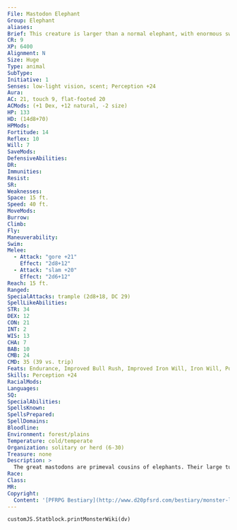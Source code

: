 ```yaml
---
File: Mastodon Elephant
Group: Elephant
aliases: 
Brief: This creature is larger than a normal elephant, with enormous sweeping tusks and shaggy brown fur on its body.
CR: 9
XP: 6400
Alignment: N
Size: Huge
Type: animal
SubType: 
Initiative: 1
Senses: low-light vision, scent; Perception +24
Aura: 
AC: 21, touch 9, flat-footed 20
ACMods: (+1 Dex, +12 natural, -2 size)
HP: 133
HD: (14d8+70)
HPMods: 
Fortitude: 14
Reflex: 10
Will: 7
SaveMods: 
DefensiveAbilities: 
DR: 
Immunities: 
Resist: 
SR: 
Weaknesses: 
Space: 15 ft.
Speed: 40 ft.
MoveMods: 
Burrow: 
Climb: 
Fly: 
Maneuverability: 
Swim: 
Melee: 
  - Attack: "gore +21"
    Effect: "2d8+12"
  - Attack: "slam +20"
    Effect: "2d6+12"
Reach: 15 ft.
Ranged: 
SpecialAttacks: trample (2d8+18, DC 29)
SpellLikeAbilities: 
STR: 34
DEX: 12
CON: 21
INT: 2
WIS: 13
CHA: 7
BAB: 10
CMB: 24
CMD: 35 (39 vs. trip)
Feats: Endurance, Improved Bull Rush, Improved Iron Will, Iron Will, Power Attack, Skill Focus (Perception), Weapon Focus (gore)
Skills: Perception +24
RacialMods: 
Languages: 
SQ: 
SpecialAbilities: 
SpellsKnown: 
SpellsPrepared: 
SpellDomains: 
Bloodline: 
Environment: forest/plains
Temperature: cold/temperate
Organization: solitary or herd (6-30)
Treasure: none
Description: >
  The great mastodons are primeval cousins of elephants. Their large tusks dwarf those of regular elephants, jutting outward and then curving back toward one another at the tips. Shaggy woolly mammoths are a mastodon variant adapted to cold environments, but have the same statistics. Elephant/Mastodon Companions Starting Statistics: Size Medium; Speed 40 ft.; AC +4 natural armor; Attack gore (1d8), slam (1d6); Ability Scores Str 14, Dex 14, Con 13, Int 2, Wis 13, Cha 7; Special Abilities low-light vision, scent. 7th-Level Advancement: Size Large; AC +3 natural armor; Attack gore (2d6), slam (1d8); Ability Scores +8 Str, -2 Dex, +4 Con; Special Abilities trample (2d6).
Race: 
Class: 
MR: 
Copyright:
  Content: '[PFRPG Bestiary](http://www.d20pfsrd.com/bestiary/monster-listings/animals/elephant/mastodon)'
---
```

```dataviewjs
customJS.Statblock.printMonsterWiki(dv)
```
